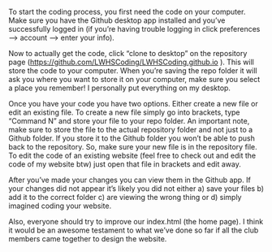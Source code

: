 <p>To start the coding process, you first need the code on your computer. Make sure you have the Github desktop app installed and you’ve successfully logged in (if you’re having trouble logging in click preferences —> account —> enter your info). </p>

<p>Now to actually get the code, click “clone to desktop” on the repository page (<a href="https://github.com/LWHSCoding/LWHSCoding.github.io">https://github.com/LWHSCoding/LWHSCoding.github.io</a> ). This will store the code to your computer. When you’re saving the repo folder it will ask you where you want to store it on your computer, make sure you select a place you remember! I personally put everything on my desktop. </p>

<p>Once you have your code you have two options. Either create a new file or edit an existing file. To create a new file simply go into brackets, type “Command N” and store your file to your repo folder. An important note, make sure to store the file to the actual repository folder and not just to a Github folder. If you store it to the Github folder you won’t be able to push back to the repository. So, make sure your new file is in the repository file. To edit the code of an existing website (feel free to check out and edit the code of my website btw) just open that file in brackets and edit away. </p>

<p>After you’ve made your changes you can view them in the Github app. If your changes did not appear it’s likely you did not either a) save your files b) add it to the correct folder c) are viewing the wrong thing or d) simply imagined coding your website. </p>

<p>Also, everyone should try to improve our index.html (the home page). I think it would be an awesome testament to what we’ve done so far if all the club members came together to design the website. </p>
